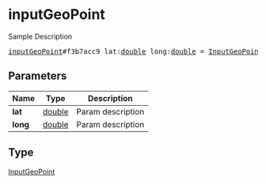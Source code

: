 # inputGeoPoint

Sample Description

<pre>
<a href="../constructor/inputGeoPoint.md">inputGeoPoint</a>#f3b7acc9 lat:<a href="../type/double.md">double</a> long:<a href="../type/double.md">double</a> = <a href="../type/InputGeoPoint.md">InputGeoPoint</a>;</pre>
## Parameters

| Name | Type | Description |
|------|:----:|-------------|
| **lat** | <a href="../type/double.md">double</a> | Param description |
| **long** | <a href="../type/double.md">double</a> | Param description |

## Type

<a href="../type/InputGeoPoint.md">InputGeoPoint</a>
